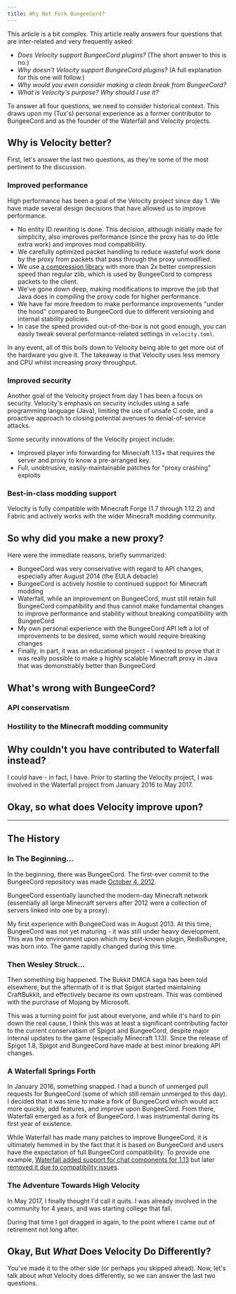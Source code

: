 ```yaml
---
title: Why Not Fork BungeeCord?
---
```


This article is a bit complex. This article really answers four questions that are inter-related
and very frequently asked:

* _Does Velocity support BungeeCord plugins?_ (The short answer to this is no.)
* _Why doesn't Velocity support BungeeCord plugins?_ (A full explanation for this one will follow.)
* _Why would you even consider making a clean break from BungeeCord?_
* _What is Velocity's purpose? Why should I use it?_

To answer all four questions, we need to consider historical context. This draws upon my (Tux's)
personal experience as a former contributor to BungeeCord and as the founder of the Waterfall and Velocity
projects.

## Why is Velocity better?

First, let's answer the last two questions, as they're some of the most pertinent to the discussion.

### Improved performance

High performance has been a goal of the Velocity project since day 1. We have made several design decisions that have
allowed us to improve performance.

* No entity ID rewriting is done. This decision, although initially made for simplicity, also improves performance (since
  the proxy has to do little extra work) and improves mod compatibility.
* We carefully optimized packet handling to reduce wasteful work done by the proxy from packets that pass through the
  proxy unmodified.
* We use [a compression library](https://github.com/ebiggers/libdeflate) with more than 2x better compression
  speed than regular zlib, which is used by BungeeCord to compress packets to the client.
* We've gone down deep, making modifications to improve the job that Java does in compiling the proxy code for higher
  performance.
* We have far more freedom to make performance improvements "under the hood" compared to BungeeCord due to different
  versioning and internal stability policies.
* In case the speed provided out-of-the-box is not good enough, you can easily tweak several performance-related settings
  in `velocity.toml`.

In any event, all of this boils down to Velocity being able to get more out of the hardware you give it. The takeaway is
that Velocity uses less memory and CPU whilst increasing proxy throughput.

### Improved security

Another goal of the Velocity project from day 1 has been a focus on security. Velocity's emphasis on security includes
using a safe programming language (Java), limiting the use of unsafe C code, and a proactive approach to closing potential
avenues to denial-of-service attacks.

Some security innovations of the Velocity project include:

* Improved player info forwarding for Minecraft 1.13+ that requires the server and proxy to know a pre-arranged
  key.
* Full, unobtrusive, easily-maintainable patches for "proxy crashing" exploits

### Best-in-class modding support

Velocity is fully compatible with Minecraft Forge (1.7 through 1.12.2) and Fabric and actively works with the wider Minecraft
modding community.

## So why did you make a new proxy?

Here were the immediate reasons, briefly summarized:

* BungeeCord was very conservative with regard to API changes, especially after August 2014
  (the EULA debacle)
* BungeeCord is actively hostile to continued support for Minecraft modding
* Waterfall, while an improvement on BungeeCord, must still retain full BungeeCord compatibility
  and thus cannot make fundamental changes to improve performance and stability without breaking
  compatibility with BungeeCord
* My own personal experience with the BungeeCord API left a lot of improvements to be desired,
  some which would require breaking changes
* Finally, in part, it was an educational project - I wanted to prove that it was really possible
  to make a highly scalable Minecraft proxy in Java that was demonstrably better than BungeeCord

## What's wrong with BungeeCord?

### API conservatism

### Hostility to the Minecraft modding community

## Why couldn't you have contributed to Waterfall instead?

I could have - in fact, I have. Prior to starting the Velocity project, I was involved in the Waterfall
project from January 2016 to May 2017.

## Okay, so what does Velocity improve upon?


---

## The History

### In The Beginning...

In the beginning, there was BungeeCord. The first-ever commit to the BungeeCord repository
was made [October 4, 2012](https://github.com/SpigotMC/BungeeCord/commit/b876fb2e1bd395c37f47b020c2f0e778812c0c61).

BungeeCord essentially launched the modern-day Minecraft network (essentially all large Minecraft
servers after 2012 were a collection of servers linked into one by a proxy).

My first experience with BungeeCord was in August 2013. At this time, BungeeCord was not yet
maturing - it was still under heavy development. This was the environment upon which my best-known
plugin, RedisBungee, was born into. The game rapidly changed during this time.

### Then Wesley Struck...

Then something big happened. The Bukkit DMCA saga has been told elsewhere, but the aftermath of
it is that Spigot started maintaining CraftBukkit, and effectively became its own upstream. This
was combined with the purchase of Mojang by Microsoft.

This was a turning point for just about everyone, and while it's hard to pin down the real cause,
I think this was at least a significant contributing factor to the current conservatism of
Spigot and BungeeCord, despite major internal updates to the game (especially Minecraft 1.13).
Since the release of Spigot 1.8, Spigot and BungeeCord have made at best minor breaking API changes.

### A Waterfall Springs Forth

In January 2016, something snapped. I had a bunch of unmerged pull requests for BungeeCord
(some of which still remain unmerged to this day). I decided that it was time to make a fork
of BungeeCord which would act more quickly, add features, and improve upon BungeeCord. From there,
Waterfall emerged as a fork of BungeeCord. I was instrumental during its first year of existence.

While Waterfall has made many patches to improve BungeeCord, it is ultimately hemmed in by the
fact that it is based on BungeeCord and users have the expectation of full BungeeCord compatibility.
To provide one example, [Waterfall added support for chat components for 1.13](https://github.com/PaperMC/Waterfall/commit/c8eb6aec7bac82fd309fa6d6113b8a0418317b01)
but later [removed it due to compatibility issues](https://github.com/PaperMC/Waterfall/commit/e910db4871210f03efd8e43b67400745f7b9961b).

### The Adventure Towards High Velocity

In May 2017, I finally thought I'd call it quits. I was already involved in the community for
4 years, and was starting college that fall.

During that time I got dragged in again, to the point where I came out of retirement not long
after.

## Okay, But _What_ Does Velocity Do Differently?

You've made it to the other side (or perhaps you skipped ahead). Now, let's talk about _what_
Velocity does differently, so we can answer the last two questions.